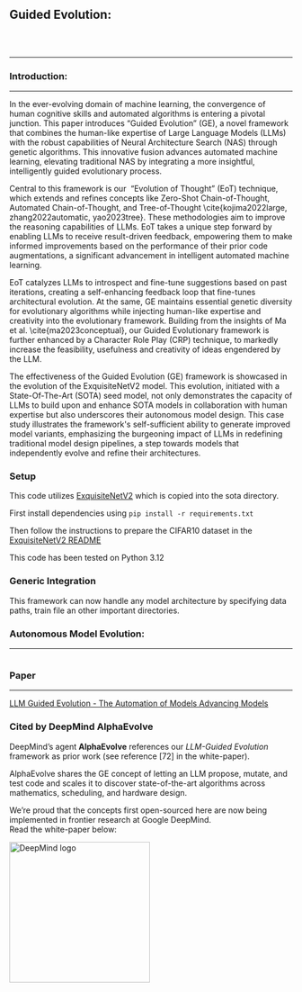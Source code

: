 ## Guided Evolution:

<p align="center">
  <img src="https://i.ibb.co/whMScMY/Picture1.png" alt="">
</p>
<br>

______

### Introduction:
______

In the ever-evolving domain of machine learning, the convergence of human cognitive skills and automated algorithms is entering a pivotal junction. This paper introduces “Guided Evolution” (GE), a novel framework that combines the human-like expertise of Large Language Models (LLMs) with the robust capabilities of Neural Architecture Search (NAS) through genetic algorithms. This innovative fusion advances automated machine learning, elevating traditional NAS by integrating a more insightful, intelligently guided evolutionary process.

Central to this framework is our  “Evolution of Thought” (EoT) technique, which extends and refines concepts like Zero-Shot Chain-of-Thought, Automated Chain-of-Thought, and Tree-of-Thought \cite{kojima2022large, zhang2022automatic, yao2023tree}. These methodologies aim to improve the reasoning capabilities of LLMs. EoT takes a unique step forward by enabling LLMs to receive result-driven feedback, empowering them to make informed improvements based on the performance of their prior code augmentations, a significant advancement in intelligent automated machine learning.

EoT catalyzes LLMs to introspect and fine-tune suggestions based on past iterations, creating a self-enhancing feedback loop that fine-tunes architectural evolution. At the same, GE maintains essential genetic diversity for evolutionary algorithms while injecting human-like expertise and creativity into the evolutionary framework. Building from the insights of Ma et al. \cite{ma2023conceptual}, our Guided Evolutionary framework is further enhanced by a Character Role Play (CRP) technique, to markedly increase the feasibility, usefulness and creativity of ideas engendered by the LLM. 

The effectiveness of the Guided Evolution (GE) framework is showcased in the evolution of the ExquisiteNetV2 model. This evolution, initiated with a State-Of-The-Art (SOTA) seed model, not only demonstrates the capacity of LLMs to build upon and enhance SOTA models in collaboration with human expertise but also underscores their autonomous model design. This case study illustrates the framework's self-sufficient ability to generate improved model variants, emphasizing the burgeoning impact of LLMs in redefining traditional model design pipelines, a step towards models that independently evolve and refine their architectures. 

### Setup

This code utilizes [ExquisiteNetV2](https://github.com/shyhyawJou/ExquisiteNetV2) which is copied into the sota directory.

First install dependencies using `pip install -r requirements.txt`

Then follow the instructions to prepare the CIFAR10 dataset in the [ExquisiteNetV2 README](./sota/ExquisiteNetV2/README.md)

This code has been tested on Python 3.12


### Generic Integration

This framework can now handle any model architecture by specifying data paths, train file an other important directories.


### Autonomous Model Evolution:
_____
<p align="center">
  <img src="./assets/ge_run1.gif" alt="">
</p>

### Paper
_____

[LLM Guided Evolution - The Automation of Models Advancing Models](./assets/paper/LLM_Guided_Evolution___The_Automation_of_Models_Advancing_Models.pdf)


### Cited by DeepMind **AlphaEvolve**

DeepMind’s agent **AlphaEvolve** references our *LLM-Guided Evolution* framework as prior work (see reference \[72\] in the white-paper). 

AlphaEvolve shares the GE concept of letting an LLM propose, mutate, and test code and scales it to discover state-of-the-art algorithms across mathematics, scheduling, and hardware design.

We’re proud that the concepts first open-sourced here are now being implemented in frontier research at Google DeepMind.  
Read the white-paper below:

<p align="left">
  <a href="https://deepmind.google/discover/blog/alphaevolve-a-gemini-powered-coding-agent-for-designing-advanced-algorithms/">
    <img src="https://upload.wikimedia.org/wikipedia/commons/d/dc/Google_DeepMind_logo.svg" alt="DeepMind logo" width="250" style="height:auto;">
  </a>
</p>
<br>
